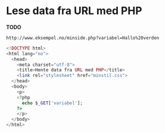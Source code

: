 Lese data fra URL med PHP
=========================
**TODO**

`http://www.eksempel.no/minside.php?variabel=Hallo%20verden`

```PHP
<!DOCTYPE html>
<html lang="no">
  <head>
    <meta charset="utf-8">
    <title>Hente data fra URL med PHP</title>
    <link rel="stylesheet" href="minstil.css">
  </head>
  <body>
    <p>
    <?php
      echo $_GET['variabel'];    
    ?>
    </p>
  </body>
</html>
```